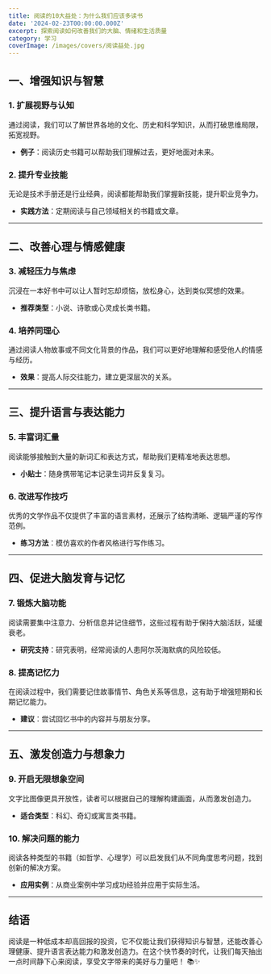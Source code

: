 ```yaml
---
title: 阅读的10大益处：为什么我们应该多读书
date: '2024-02-23T00:00:00.000Z'
excerpt: 探索阅读如何改善我们的大脑、情绪和生活质量
category: 学习
coverImage: /images/covers/阅读益处.jpg
---
```


## 一、增强知识与智慧

### 1. 扩展视野与认知
通过阅读，我们可以了解世界各地的文化、历史和科学知识，从而打破思维局限，拓宽视野。
- **例子**：阅读历史书籍可以帮助我们理解过去，更好地面对未来。

### 2. 提升专业技能
无论是技术手册还是行业经典，阅读都能帮助我们掌握新技能，提升职业竞争力。
- **实践方法**：定期阅读与自己领域相关的书籍或文章。

---

## 二、改善心理与情感健康

### 3. 减轻压力与焦虑
沉浸在一本好书中可以让人暂时忘却烦恼，放松身心，达到类似冥想的效果。
- **推荐类型**：小说、诗歌或心灵成长类书籍。

### 4. 培养同理心
通过阅读人物故事或不同文化背景的作品，我们可以更好地理解和感受他人的情感与经历。
- **效果**：提高人际交往能力，建立更深层次的关系。

---

## 三、提升语言与表达能力

### 5. 丰富词汇量
阅读能够接触到大量的新词汇和表达方式，帮助我们更精准地表达思想。
- **小贴士**：随身携带笔记本记录生词并反复复习。

### 6. 改进写作技巧
优秀的文学作品不仅提供了丰富的语言素材，还展示了结构清晰、逻辑严谨的写作范例。
- **练习方法**：模仿喜欢的作者风格进行写作练习。

---

## 四、促进大脑发育与记忆

### 7. 锻炼大脑功能
阅读需要集中注意力、分析信息并记住细节，这些过程有助于保持大脑活跃，延缓衰老。
- **研究支持**：研究表明，经常阅读的人患阿尔茨海默病的风险较低。

### 8. 提高记忆力
在阅读过程中，我们需要记住故事情节、角色关系等信息，这有助于增强短期和长期记忆能力。
- **建议**：尝试回忆书中的内容并与朋友分享。

---

## 五、激发创造力与想象力

### 9. 开启无限想象空间
文字比图像更具开放性，读者可以根据自己的理解构建画面，从而激发创造力。
- **适合类型**：科幻、奇幻或寓言类书籍。

### 10. 解决问题的能力
阅读各种类型的书籍（如哲学、心理学）可以启发我们从不同角度思考问题，找到创新的解决方案。
- **应用实例**：从商业案例中学习成功经验并应用于实际生活。

---

## 结语

阅读是一种低成本却高回报的投资，它不仅能让我们获得知识与智慧，还能改善心理健康、提升语言表达能力和激发创造力。在这个快节奏的时代，让我们每天抽出一点时间静下心来阅读，享受文字带来的美好与力量吧！ 📚✨
